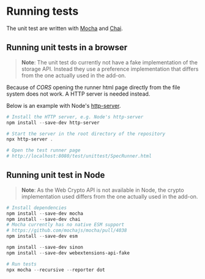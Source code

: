 # Running tests

The unit test are written with [Mocha](https://mochajs.org/) and [Chai](https://www.chaijs.com/).

## Running unit tests in a browser

> **Note**:
> The unit test do currently not have a fake implementation of the storage API.
> Instead they use a preference implementation that differs from the one
> actually used in the add-on.

Because of *CORS* opening the runner html page directly from the file system does not work.
A HTTP server is needed instead.

Below is an example with Node's [http-server](https://www.npmjs.com/package/http-server).

```PowerShell
# Install the HTTP server, e.g. Node's http-server
npm install --save-dev http-server

# Start the server in the root directory of the repository
npx http-server .

# Open the test runner page
# http://localhost:8080/test/unittest/SpecRunner.html
```

## Running unit test in Node

> **Note**:
> As the Web Crypto API is not available in Node,
> the crypto implementation used differs from the one
> actually used in the add-on.

```PowerShell
# Install dependencies
npm install --save-dev mocha
npm install --save-dev chai
# Mocha currently has no native ESM support
# https://github.com/mochajs/mocha/pull/4038
npm install --save-dev esm

npm install --save-dev sinon
npm install --save-dev webextensions-api-fake

# Run tests
npx mocha --recursive --reporter dot
```
